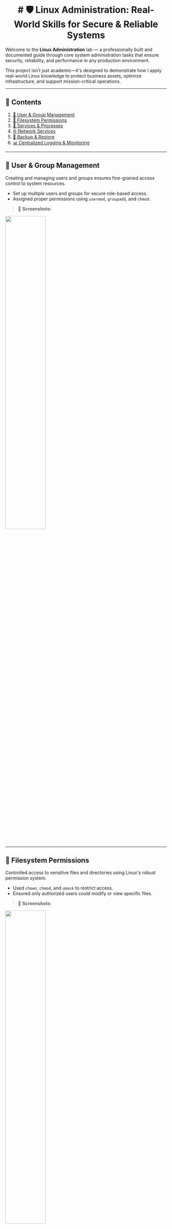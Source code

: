 <div align="center">
<h1># 🛡️ Linux Administration: Real-World Skills for Secure & Reliable Systems</h1>
</div>

Welcome to the **Linux Administration** lab — a professionally built and documented guide through core system administration tasks that ensure security, reliability, and performance in any production environment.

This project isn't just academic—it's designed to demonstrate how I apply real-world Linux knowledge to protect business assets, optimize infrastructure, and support mission-critical operations.

---

## 📁 Contents

1. [👥 User & Group Management](#user--group-management)
2. [📂 Filesystem Permissions](#filesystem-permissions)
3. [🔧 Services & Processes](#services--processes)
4. [🌐 Network Services](#network-services)
5. [💾 Backup & Restore](#backup--restore)
6. [📊 Centralized Logging & Monitoring](#centralized-logging--monitoring)

---

## 👥 User & Group Management

Creating and managing users and groups ensures fine-grained access control to system resources.

- Set up multiple users and groups for secure role-based access.
- Assigned proper permissions using `usermod`, `groupadd`, and `chmod`.

> 🔽 **Screenshots:**

<img src="https://github.com/InfoSec01/linux-administration/blob/main/screenshots/Users%20and%20Groups.png" width="50%"/>

---

## 📂 Filesystem Permissions

Controlled access to sensitive files and directories using Linux's robust permission system.

- Used `chown`, `chmod`, and `umask` to restrict access.
- Ensured only authorized users could modify or view specific files.

> 🔽 **Screenshots:**

<img src="https://github.com/InfoSec01/linux-administration/blob/main/screenshots/Filesystem%20Access%20Control.png" width="50%"/>

---

## 🔧 Services & Processes

Managed and troubleshooted services to ensure high system uptime and performance.

- Monitored and restarted services using `systemctl`, `top`, and `ps`.
- Diagnosed memory and CPU usage by rogue processes.

> 🔽 **Screenshots:**

<img src="https://github.com/InfoSec01/linux-administration/blob/main/screenshots/apache2%20active%20status.png" width="50%"/>
<img src="https://github.com/InfoSec01/linux-administration/blob/main/screenshots/firewalld%20active%20status.png" width="50%">
<img src="https://github.com/InfoSec01/linux-administration/blob/main/screenshots/top%20CPU-consuming%20process.png" width="50%"/>  
<img src="https://github.com/InfoSec01/linux-administration/blob/main/screenshots/htop%20PID%20743%20user%20student%20CPU%20100%25.png" width="50%"/>
<img src="https://github.com/InfoSec01/linux-administration/blob/main/screenshots/kill%20%E2%80%939%20743%20PID%20743%20stopped.png" width="50%"/>

---

## 🌐 Network Services

Configured critical services like DHCP, DNS, and Apache.

- Set up DHCP and DNS for automated IP and domain resolution.
- Installed and configured Apache for web services.

> 🔽 **Screenshots:**

<img src="https://github.com/InfoSec01/linux-administration/blob/main/screenshots/DHCP%20configuration.png" width="50%"/> 
<img src="https://github.com/InfoSec01/linux-administration/blob/main/screenshots/bind9%20restart%20and%20status.png" width="50%"/>
<img src="https://github.com/InfoSec01/linux-administration/blob/main/screenshots/Configure%20forward%20lookup%20zone%20phoenix.com.png" width="50%"/>
<img src="https://github.com/InfoSec01/linux-administration/blob/main/screenshots/nslookup.png" width="50%"/>

---

## 💾 Backup & Restore

Simulated a business disaster-recovery scenario.

- Used `rsync`, `tar`, and `crontab` for scheduled backups.
- Configured SSH and key-based auth for secure remote backups.
- Created disk images using `dd` and mounted them for validation.

> 🔽 **Screenshots:**

<img src="https://github.com/InfoSec01/linux-administration/blob/main/screenshots/Available%20Disk.png" width="50%"/>
<img src="https://github.com/InfoSec01/linux-administration/blob/main/screenshots/copy%20of%20disk.png" width="50%"/>
<img src="https://github.com/InfoSec01/linux-administration/blob/main/screenshots/backup%20img%20mounted%20to%20disk.png" width="50%"/>
<img src="https://github.com/InfoSec01/linux-administration/blob/main/screenshots/compressed%20file%20created.png" width="50%"/>
<img src="https://github.com/InfoSec01/linux-administration/blob/main/screenshots/file%20extracted%20in%20new%20directory%20.png" width="50%"/>
<img src="https://github.com/InfoSec01/linux-administration/blob/main/screenshots/Schedule%20rsync%20cron%20job.png" width="50%">
<img src="https://github.com/InfoSec01/linux-administration/blob/main/screenshots/1%20minute%20file%20backup%20new-file.txt.png" width="50%">
<img src="https://github.com/InfoSec01/linux-administration/blob/main/screenshots/Backup%20folder%20created%20in%20server.png" width="50%">
<img src="https://github.com/InfoSec01/linux-administration/blob/main/screenshots/Templates%20folder%20backup%20actioned%20in%20client.png" width="50%"/>
<img src="https://github.com/InfoSec01/linux-administration/blob/main/screenshots/Templates%20folder%20backed%20up%20in%20server.png" width="50%"/>
<img src="https://github.com/InfoSec01/linux-administration/blob/main/screenshots/Create%20key%20pair%20on%20client%20machine.png" width="50%"/>
<img src="https://github.com/InfoSec01/linux-administration/blob/main/screenshots/Authorize%20key%20pair%20on%20server.png" width="50%"/>
<img src="https://github.com/InfoSec01/linux-administration/blob/main/screenshots/Password-less%20SSH%20Auth.png" width="50%"/>
<img src="https://github.com/InfoSec01/linux-administration/blob/main/screenshots/SSH%20to%20access%20server%20shell%20on%20client%20machine.png" width="50%"/>
<img src="https://github.com/InfoSec01/linux-administration/blob/main/screenshots/local%20backup%20rsync.png" width="50%"/>

---

## 📊 Centralized Logging & Monitoring

Built a logging system to detect problems before they escalate.

- Configured `rsyslog`, `logrotate`, and `Logwatch` for log collection and summarization.
- Analyzed logs to identify anomalies and system misbehavior.

> 🔽 **Screenshots:**

<img src="https://github.com/InfoSec01/linux-administration/blob/main/screenshots/rsyslog%20installed%20status.png" width="50%"/> 
<img src="https://github.com/InfoSec01/linux-administration/blob/main/screenshots/rsyslog%20config%20on%20server.png" width="50%"/>
<img src="https://github.com/InfoSec01/linux-administration/blob/main/screenshots/client%20rsyslog%20configured.png" width="50%"/>
<img src="https://github.com/InfoSec01/linux-administration/blob/main/screenshots/server%20rsyslog%20configured.png" width="50%"/>
<img src="https://github.com/InfoSec01/linux-administration/blob/main/screenshots/log%20rotation%20config%20on%20server.png" width="50%"/>
<img src="https://github.com/InfoSec01/linux-administration/blob/main/screenshots/log%20sent%20from%20client.png" width="50%"/>
<img src="https://github.com/InfoSec01/linux-administration/blob/main/screenshots/log%20received%20on%20server.png" width="50%"/>
<img src="https://github.com/InfoSec01/linux-administration/blob/main/screenshots/logrotate%20syslog%20output.png" width="50%"/>
<img src="https://github.com/InfoSec01/linux-administration/blob/main/screenshots/logwatch%20report%20mail.png" width="50%"/>

---

## 🎯 Why This Matters for Your Business

This lab showcases **production-ready Linux administration skills** that allow organizations to:

- Harden systems against internal and external threats
- Reduce downtime through smart service management
- Ensure compliance and audit-readiness via access control and logging
- Enable disaster recovery with automated, verifiable backups

---

## 🚀 Let’s Work Together

I bring not only technical ability, but understanding of operational impact. I continue to learn on building systems that work—securely, efficiently, and resiliently.

📬 **Contact**
- baratulkhan@gmail.com

---
